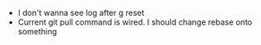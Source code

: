 - I don't wanna see log after g reset
- Current git pull command is wired.
I should change rebase onto something
